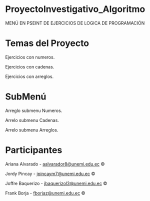 # ProyectoInvestigativo_Algoritmo
MENÚ EN PSEINT DE EJERCICIOS DE LOGICA DE PROGRAMACIÓN 

# Temas del Proyecto

Ejercicios con numeros.

Ejercicios con cadenas.

Ejercicios con arreglos.

# SubMenú

Arreglo submenu Numeros.

Arrelo submenu Cadenas.

Arrelo submenu Arreglos.

# Participantes

Ariana Alvarado - aalvarador8@unemi.edu.ec ©

Jordy Pincay - jpincaym7@unemi.edu.ec ©

Joffre Baquerizo - jbaquerizol3@unemi.edu.ec ©

Frank Borja - fborjaz@unemi.edu.ec ©
